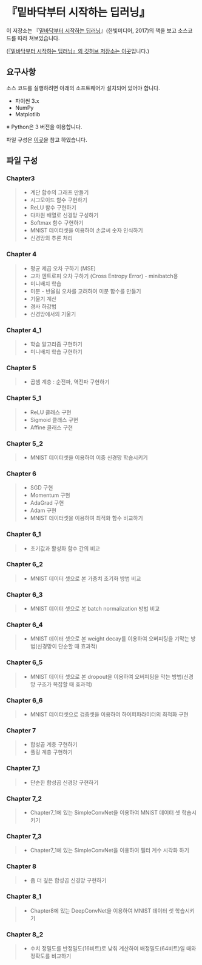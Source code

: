 # 『밑바닥부터 시작하는 딥러닝』

이 저장소는 『[밑바닥부터 시작하는 딥러닝](http://www.hanbit.co.kr/store/books/look.php?p_code=B8475831198)』(한빛미디어, 2017)의 책을 보고 소스코드를 따라 쳐보있습니다.  

([『밑바닥부터 시작하는 딥러닝』의 깃허브 저장소는 이곳](https://github.com/WegraLee/deep-learning-from-scratch)입니다.)

## 요구사항
소스 코드를 실행하려면 아래의 소프트웨어가 설치되어 있어야 합니다.

* 파이썬 3.x
* NumPy
* Matplotlib

※ Python은 3 버전을 이용합니다.

파일 구성은 [이곳](https://github.com/Taeyoung96/Deep-learning-from-scratch)을 참고 하였습니다.

## 파일 구성

### Chapter3
> - 계단 함수의 그래프 만들기
> - 시그모이드 함수 구현하기
> - ReLU 함수 구현하기
> - 다차원 배열로 신경망 구성하기
> - Softmax 함수 구현하기
> - MNIST 데이터셋을 이용하여 손글씨 숫자 인식하기
> - 신경망의 추론 처리

### Chapter 4
> - 평균 제곱 오차 구하기 (MSE)
> - 교차 엔트로피 오차 구하기 (Cross Entropy Error) - minibatch용
> - 미니배치 학습
> - 미분 - 반올림 오차를 고려하여 미분 함수를 만들기
> - 기울기 계산
> - 경사 하강법
> - 신경망에서의 기울기

### Chapter 4_1
> - 학습 알고리즘 구현하기
> - 미니배치 학습 구현하기

### Chapter 5
> - 곱셈 계층 : 순전파, 역전파 구현하기

### Chapter 5_1
> - ReLU 클래스 구현
> - Sigmoid 클래스 구현
> - Affine 클래스 구현

### Chapter 5_2
> - MNIST 데이터셋을 이용하여 이중 신경망 학습시키기

### Chapter 6
> - SGD 구현
> - Momentum 구현
> - AdaGrad 구현
> - Adam 구현
> - MNIST 데이터셋을 이용하여 최적화 함수 비교하기

### Chapter 6_1
> - 초기값과 활성화 함수 간의 비교

### Chapter 6_2
> - MNIST 데이터 셋으로 본 가중치 초기화 방법 비교

### Chapter 6_3
> - MNIST 데이터 셋으로 본 batch normalization 방법 비교

### Chapter 6_4
> - MNIST 데이터 셋으로 본 weight decay를 이용하여 오버피팅을 기막는 방법(신경망이 단순할 때 효과적)

### Chapter 6_5
> - MNIST 데이터 셋으로 본 dropout을 이용하여 오버피팅을 막는 방법(신경망 구조가 복잡할 때 효과적)

### Chapter 6_6
> - MNIST 데이터셋으로 검증셋을 이용하여 하이퍼파라미터의 최적화 구현

### Chapter 7
> - 합성곱 계층 구현하기
> - 풀링 계층 구현하기

### Chapter 7_1
> - 단순한 합성곱 신경망 구현하기

### Chapter 7_2
> - Chapter7_1에 있는 SimpleConvNet을 이용하여 MNIST 데이터 셋 학습시키기

### Chapter 7_3
> - Chapter7_1에 있는 SimpleConvNet을 이용하여 필터 계수 시각화 하기

### Chapter 8
> - 좀 더 깊은 합성곱 신경망 구현하기

### Chapter 8_1
> - Chapter8에 있는 DeepConvNet을 이용하여 MNIST 데이터 셋 학습시키기

### Chapter 8_2
> - 수치 정밀도를 반정밀도(16비트)로 낮춰 계산하여 배정밀도(64비트)일 때와 정확도를 비교하기


